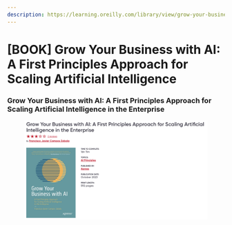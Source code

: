 ```yaml
---
description: https://learning.oreilly.com/library/view/grow-your-business/9781484296691/
---
```


# \[BOOK] Grow Your Business with AI: A First Principles Approach for Scaling Artificial Intelligence

### Grow Your Business with AI: A First Principles Approach for Scaling Artificial Intelligence in the Enterprise

<figure><img src="../../../.gitbook/assets/image (240).png" alt=""><figcaption></figcaption></figure>
